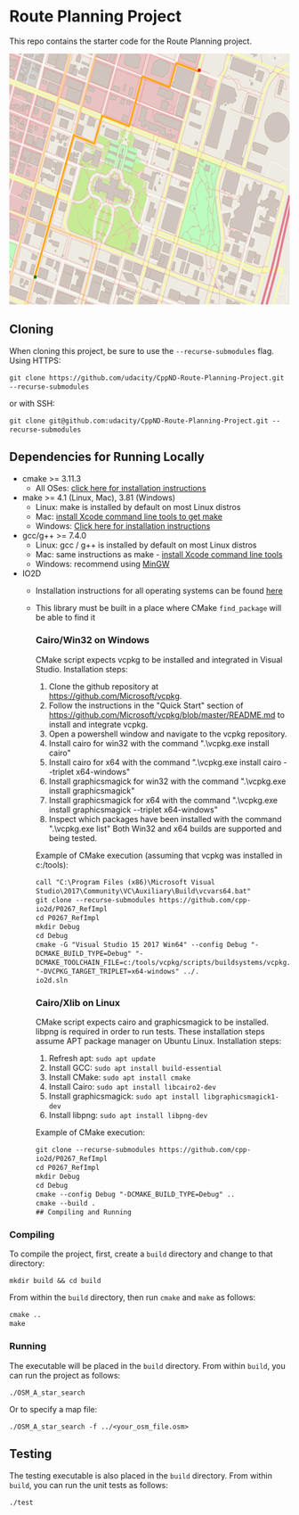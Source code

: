 # Route Planning Project

This repo contains the starter code for the Route Planning project.

<img src="map.png" width="600" height="450" />

## Cloning

When cloning this project, be sure to use the `--recurse-submodules` flag. Using HTTPS:
```
git clone https://github.com/udacity/CppND-Route-Planning-Project.git --recurse-submodules
```
or with SSH:
```
git clone git@github.com:udacity/CppND-Route-Planning-Project.git --recurse-submodules
```

## Dependencies for Running Locally
* cmake >= 3.11.3
  * All OSes: [click here for installation instructions](https://cmake.org/install/)
* make >= 4.1 (Linux, Mac), 3.81 (Windows)
  * Linux: make is installed by default on most Linux distros
  * Mac: [install Xcode command line tools to get make](https://developer.apple.com/xcode/features/)
  * Windows: [Click here for installation instructions](http://gnuwin32.sourceforge.net/packages/make.htm)
* gcc/g++ >= 7.4.0
  * Linux: gcc / g++ is installed by default on most Linux distros
  * Mac: same instructions as make - [install Xcode command line tools](https://developer.apple.com/xcode/features/)
  * Windows: recommend using [MinGW](http://www.mingw.org/)
* IO2D
  * Installation instructions for all operating systems can be found [here](https://github.com/cpp-io2d/P0267_RefImpl/blob/master/BUILDING.md)
  * This library must be built in a place where CMake `find_package` will be able to find it
    ### Cairo/Win32 on Windows
    CMake script expects vcpkg to be installed and integrated in Visual Studio.
    Installation steps:
    1. Clone the github repository at https://github.com/Microsoft/vcpkg.
    2. Follow the instructions in the "Quick Start" section of https://github.com/Microsoft/vcpkg/blob/master/README.md to install and integrate vcpkg.
    3. Open a powershell window and navigate to the vcpkg repository.
    4. Install cairo for win32 with the command ".\vcpkg.exe install cairo"
    5. Install cairo for x64 with the command ".\vcpkg.exe install cairo --triplet x64-windows"
    6. Install graphicsmagick for win32 with the command ".\vcpkg.exe install graphicsmagick"
    7. Install graphicsmagick for x64 with the command ".\vcpkg.exe install graphicsmagick --triplet x64-windows"
    8. Inspect which packages have been installed with the command ".\vcpkg.exe list"
    Both Win32 and x64 builds are supported and being tested.

    Example of CMake execution (assuming that vcpkg was installed in c:/tools):
    ```
    call "C:\Program Files (x86)\Microsoft Visual Studio\2017\Community\VC\Auxiliary\Build\vcvars64.bat"
    git clone --recurse-submodules https://github.com/cpp-io2d/P0267_RefImpl
    cd P0267_RefImpl
    mkdir Debug
    cd Debug
    cmake -G "Visual Studio 15 2017 Win64" --config Debug "-DCMAKE_BUILD_TYPE=Debug" "-DCMAKE_TOOLCHAIN_FILE=c:/tools/vcpkg/scripts/buildsystems/vcpkg.cmake" "-DVCPKG_TARGET_TRIPLET=x64-windows" ../.
    io2d.sln
    ```

    ### Cairo/Xlib on Linux
    CMake script expects cairo and graphicsmagick to be installed. libpng is required in order to run tests.
    These installation steps assume APT package manager on Ubuntu Linux.
    Installation steps:
    1. Refresh apt: `sudo apt update`
    2. Install GCC: `sudo apt install build-essential`
    3. Install CMake: `sudo apt install cmake`
    4. Install Cairo: `sudo apt install libcairo2-dev`
    5. Install graphicsmagick: `sudo apt install libgraphicsmagick1-dev`
    6. Install libpng: `sudo apt install libpng-dev`

    Example of CMake execution:
    ```
    git clone --recurse-submodules https://github.com/cpp-io2d/P0267_RefImpl
    cd P0267_RefImpl
    mkdir Debug
    cd Debug
    cmake --config Debug "-DCMAKE_BUILD_TYPE=Debug" ..
    cmake --build .
    ## Compiling and Running

### Compiling
To compile the project, first, create a `build` directory and change to that directory:
```
mkdir build && cd build
```
From within the `build` directory, then run `cmake` and `make` as follows:
```
cmake ..
make
```
### Running
The executable will be placed in the `build` directory. From within `build`, you can run the project as follows:
```
./OSM_A_star_search
```
Or to specify a map file:
```
./OSM_A_star_search -f ../<your_osm_file.osm>
```

## Testing

The testing executable is also placed in the `build` directory. From within `build`, you can run the unit tests as follows:
```
./test
```

